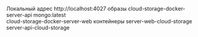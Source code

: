 Локальный адрес http://localhost:4027
образы
cloud-storage-docker-server-api
mongo:latest  
cloud-storage-docker-server-web 
контейнеры
server-web-cloud-storage
server-api-cloud-storage